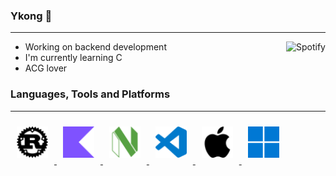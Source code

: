 ### Ykong 👋

---

<!--
<a href="https://www.last.fm/user/ykong1337">
  <img alt="Last.me" src="https://lastfm-recently-played.vercel.app/api?user=ykong1337&count=1" align="right"/>
</a>
-->

<!--
<a href="https://open.spotify.com/user/312x4y7fm7whxbvpoceulq25224i">
  <img alt="spotify" src="https://spotify-github-profile.kittinanx.com/api/view?uid=312x4y7fm7whxbvpoceulq25224i&cover_image=true&theme=natemoo-re&show_offline=false&background_color=121212&interchange=false&bar_color=53b14f&bar_color_cover=false" align="right"/>
</a>
-->


<a href="https://open.spotify.com/user/312x4y7fm7whxbvpoceulq25224i">
  <img alt="Spotify" src="https://spotify-recently-played-readme.vercel.app/api?user=312x4y7fm7whxbvpoceulq25224i&count=1" align="right"/>
</a>


- Working on backend development
- I'm currently learning C
- ACG lover

### Languages, Tools and Platforms

---

<div>
  <a href="https://www.rust-lang.org/">
    <picture>
      <source media="(prefers-color-scheme: dark)" srcset="icons/rust-light.svg">
      <source media="(prefers-color-scheme: light)" srcset="icons/rust-dark.svg">
      <img style="margin: 10px" src="icons/rust-dark.svg" alt="Rust" height="50" />
    </picture>
  </a>
  <a href="https://kotlinlang.org/">
    <picture>
      <img style="margin: 10px" src="icons/kotlin.svg" alt="Kotlin" height="50" />
    </picture>
  </a>
  <a href="https://neovim.io/">
    <picture>
      <img style="margin: 10px" src="icons/neovim.svg" alt="NeoVim" height="50" />
    </picture>
  </a>
  <a href="https://code.visualstudio.com/">
    <picture>
      <img style="margin: 10px" src="icons/vscode.svg" alt="VSCode" height="50" />
    </picture>
  </a>
  <!--
  <a href="https://endeavouros.com/">
    <picture>
      <img style="margin: 10px" src="icons/endeavouros.svg" alt="EndeavourOS" height="50" />
    </picture>
  </a>
  -->
  <a href="https://www.apple.com/os/macos/">
    <picture>
      <source media="(prefers-color-scheme: dark)" srcset="icons/apple-light.svg">
      <source media="(prefers-color-scheme: light)" srcset="icons/apple-dark.svg">
      <img style="margin: 10px" src="icons/apple-dark.svg" alt="apple" height="50" />
    </picture>
  </a>
  <a href="https://www.microsoft.com/windows/">
    <picture>
      <img style="margin: 10px" src="icons/windows.svg" alt="Windows" height="50" />
    </picture>
  </a>
</div>

<!-- ![Top Langs](https://github-readme-stats.vercel.app/api/top-langs/?username=yk0n9&layout=compact&theme=tokyonight) -->
